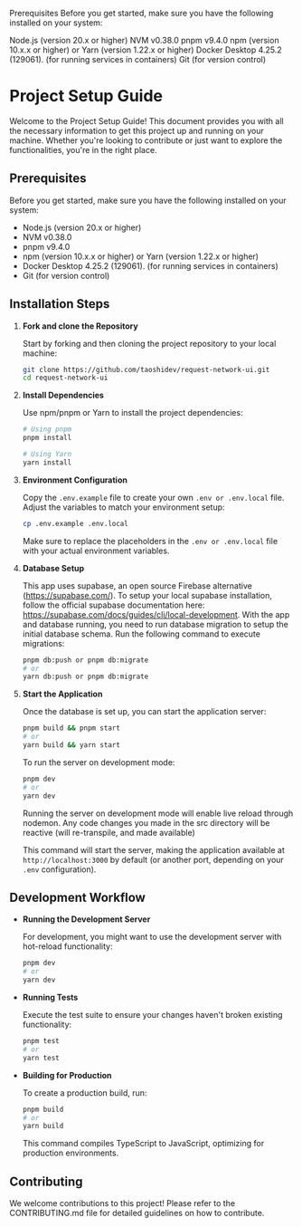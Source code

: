 Prerequisites
Before you get started, make sure you have the following installed on your system:

Node.js (version 20.x or higher)
NVM v0.38.0
pnpm v9.4.0
npm (version 10.x.x or higher) or Yarn (version 1.22.x or higher)
Docker Desktop 4.25.2 (129061). (for running services in containers)
Git (for version control)

# Project Setup Guide

Welcome to the Project Setup Guide! This document provides you with all the necessary information to get this project up and running on your machine. Whether you're looking to contribute or just want to explore the functionalities, you're in the right place.

## Prerequisites

Before you get started, make sure you have the following installed on your system:

- Node.js (version 20.x or higher)
- NVM v0.38.0
- pnpm v9.4.0
- npm (version 10.x.x or higher) or Yarn (version 1.22.x or higher)
- Docker Desktop 4.25.2 (129061). (for running services in containers)
- Git (for version control)

## Installation Steps

1. **Fork and clone the Repository**

   Start by forking and then cloning the project repository to your local machine:

   ```bash
   git clone https://github.com/taoshidev/request-network-ui.git
   cd request-network-ui
   ```

2. **Install Dependencies**

   Use npm/pnpm or Yarn to install the project dependencies:

   ```bash
   # Using pnpm
   pnpm install

   # Using Yarn
   yarn install
   ```

3. **Environment Configuration**

   Copy the `.env.example` file to create your own `.env or .env.local` file. Adjust the variables to match your environment setup:

   ```bash
   cp .env.example .env.local
   ```

   Make sure to replace the placeholders in the `.env or .env.local` file with your actual environment variables.

4. **Database Setup**

   This app uses supabase, an open source Firebase alternative (https://supabase.com/). To setup your local supabase installation, follow the official supabase documentation here: https://supabase.com/docs/guides/cli/local-development. With the app and database running, you need to run database migration to setup the initial database schema. Run the following command to execute migrations:

   ```bash
   pnpm db:push or pnpm db:migrate
   # or
   yarn db:push or pnpm db:migrate
   ```

6. **Start the Application**

   Once the database is set up, you can start the application server:

   ```bash
   pnpm build && pnpm start
   # or
   yarn build && yarn start
   ```

   To run the server on development mode:

   ```bash
   pnpm dev
   # or
   yarn dev
   ```

   Running the server on development mode will enable live reload through nodemon. Any code changes you made in the src directory will be reactive (will re-transpile, and made available)

   This command will start the server, making the application available at `http://localhost:3000` by default (or another port, depending on your `.env` configuration).

## Development Workflow

- **Running the Development Server**

  For development, you might want to use the development server with hot-reload functionality:

  ```bash
  pnpm dev
  # or
  yarn dev
  ```

- **Running Tests**

  Execute the test suite to ensure your changes haven't broken existing functionality:

  ```bash
  pnpm test
  # or
  yarn test
  ```

- **Building for Production**

  To create a production build, run:

  ```bash
  pnpm build
  # or
  yarn build
  ```

  This command compiles TypeScript to JavaScript, optimizing for production environments.

## Contributing

We welcome contributions to this project! Please refer to the CONTRIBUTING.md file for detailed guidelines on how to contribute.
